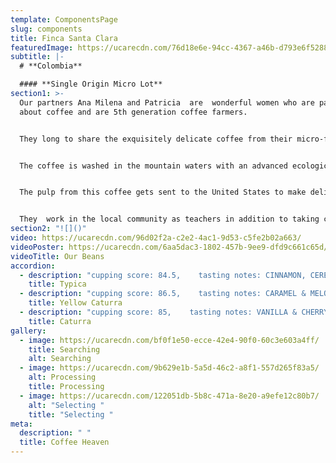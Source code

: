 ```yaml
---
template: ComponentsPage
slug: components
title: Finca Santa Clara
featuredImage: https://ucarecdn.com/76d18e6e-94cc-4367-a46b-d793e6f52887/
subtitle: |-
  # **Colombia**

  #### **Single Origin Micro Lot**
section1: >-
  Our partners Ana Milena and Patricia  are  wonderful women who are passionate
  about coffee and are 5th generation coffee farmers.


  They long to share the exquisitely delicate coffee from their micro-farm located in a high altitude nature reserve 1,900 meters above sea level with the world. 


  The coffee is washed in the mountain waters with an advanced ecological system, and after its honey and washing residues go into purification tanks before the land receives them back as a nurishing compost.


  The pulp from this coffee gets sent to the United States to make delicious infusions and it has been classified among the 13 best farms for its taste and standout ecological practices.


  They  work in the local community as teachers in addition to taking care of their amazing coffee farm. Over the course of 5 years, they have planted more than 4,000 trees to develop a beautiful project known as "A coffee to heal the forest"
section2: "![]()"
video: https://ucarecdn.com/96d02f2a-c2e2-4ac1-9d53-c5fe2b02a663/
videoPoster: https://ucarecdn.com/6aa5dac3-1802-457b-9ee9-dfd9c661c65d/
videoTitle: Our Beans
accordion:
  - description: "cupping score: 84.5,    tasting notes: CINNAMON, CEREAL & FRUITS "
    title: Typica
  - description: "cupping score: 86.5,    tasting notes: CARAMEL & MELON"
    title: Yellow Caturra
  - description: "cupping score: 85,    tasting notes: VANILLA & CHERRY"
    title: Caturra
gallery:
  - image: https://ucarecdn.com/bf0f1e50-ecce-42e4-90f0-60c3e603a4ff/
    title: Searching
    alt: Searching
  - image: https://ucarecdn.com/9b629e1b-5a5d-46c2-a8f1-557d265f83a5/
    alt: Processing
    title: Processing
  - image: https://ucarecdn.com/122051db-5b8c-471a-8e20-a9efe12c80b7/
    alt: "Selecting "
    title: "Selecting "
meta:
  description: " "
  title: Coffee Heaven
---
```

